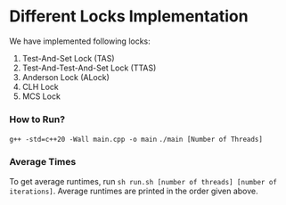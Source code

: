 # Different Locks Implementation

We have implemented following locks:

1. Test-And-Set Lock (TAS)
2. Test-And-Test-And-Set Lock (TTAS)
3. Anderson Lock (ALock)
4. CLH Lock
5. MCS Lock

### How to Run?
`g++ -std=c++20 -Wall main.cpp -o main`
`./main [Number of Threads]`


### Average Times
To get average runtimes, run  `sh run.sh [number of threads] [number of iterations]`. Average runtimes are printed in the order given above.
